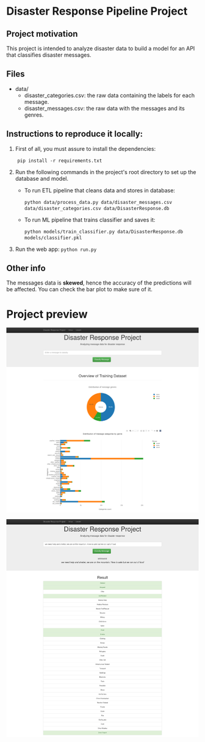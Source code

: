 # Disaster Response Pipeline Project

## Project motivation

This project is intended to analyze disaster data to build a model for an API that classifies disaster messages.

## Files

- data/
    - disaster_categories.csv: the raw data containing the labels for each message.
    - disaster_messages.csv: the raw data with the messages and its genres.
## Instructions to reproduce it locally:

1. First of all, you must assure to install the dependencies:
```shell
    pip install -r requirements.txt
```

2. Run the following commands in the project's root directory to set up the database and model.

    - To run ETL pipeline that cleans data and stores in database:
        ```
        python data/process_data.py data/disaster_messages.csv data/disaster_categories.csv data/DisasterResponse.db
        ```
    - To run ML pipeline that trains classifier and saves it:
        ```
        python models/train_classifier.py data/DisasterResponse.db models/classifier.pkl
        ```

3. Run the web app: `python run.py`

## Other info
The messages data is **skewed**, hence the accuracy of the predictions will be affected. You can check the bar plot to make sure of it.

# Project preview
![Not found](.preview/ss1.png)

![Not found](.preview/ss2.png)


